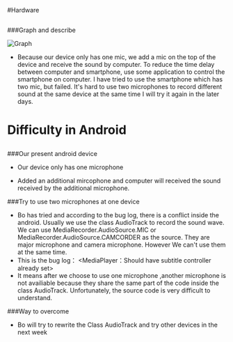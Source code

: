 #Hardware 

##
###Graph and describe

![Graph](./Device_outlooking.png)


*	Because our device only has one mic, we add a mic on the top of the device and receive the sound by computer.
To reduce the time delay between computer and smartphone, use some application to control the smartphone on computer.
I have tried to use the smartphone which has two mic, but failed. 
It's hard to use two microphones to record different sound at the same device at the same time
I will try it again in the later days.

# Difficulty in Android

##
###Our present android device

*	Our device only has one microphone

* Added an additional mircophone and computer will received the sound received by the additional microphone.

###Try to use two microphones at one device
*	Bo has tried and according to the bug log, there is a conflict inside the android. Usually we use the class AudioTrack to record the sound wave. We can use MediaRecorder.AudioSource.MIC or MediaRecorder.AudioSource.CAMCORDER as the source. They are major microphone and camera microphone. However We can't use them at the same time. 
*	This is the bug log： <MediaPlayer：Should have subtitle controller already set>
*	It means after we choose to use one microphone ,another microphone is not availiable because they share the same part of the code inside the class AudioTrack. Unfortunately, the source code is very difficult to understand.

###Way to overcome
* Bo will try to rewrite the Class AudioTrack and try other devices in the next week